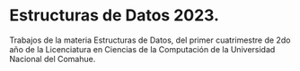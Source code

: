 # Estructuras de Datos 2023.
Trabajos de la materia Estructuras de Datos, del primer cuatrimestre de 2do año de la Licenciatura en Ciencias de la Computación de la Universidad Nacional del Comahue.
